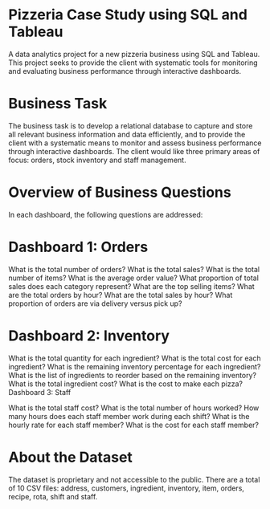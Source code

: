 # Pizzeria Case Study using SQL and Tableau

A data analytics project for a new pizzeria business using SQL and Tableau. 
This project seeks to provide the client with systematic tools for monitoring and evaluating business performance through interactive dashboards.

# Business Task
The business task is to develop a relational database to capture and store all relevant business information and data efficiently, and to provide the client with a systematic means to monitor and assess business performance through interactive dashboards. The client would like three primary areas of focus: orders, stock inventory and staff management.

# Overview of Business Questions
In each dashboard, the following questions are addressed:

# Dashboard 1: Orders

What is the total number of orders?
What is the total sales?
What is the total number of items?
What is the average order value?
What proportion of total sales does each category represent?
What are the top selling items?
What are the total orders by hour?
What are the total sales by hour?
What proportion of orders are via delivery versus pick up?


# Dashboard 2: Inventory

What is the total quantity for each ingredient?
What is the total cost for each ingredient?
What is the remaining inventory percentage for each ingredient?
What is the list of ingredients to reorder based on the remaining inventory?
What is the total ingredient cost?
What is the cost to make each pizza?
Dashboard 3: Staff

What is the total staff cost?
What is the total number of hours worked?
How many hours does each staff member work during each shift?
What is the hourly rate for each staff member?
What is the cost for each staff member?

# About the Dataset
The dataset is proprietary and not accessible to the public.
There are a total of 10 CSV files: address, customers, ingredient, inventory, item, orders, recipe, rota, shift and staff.
